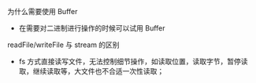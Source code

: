 为什么需要使用 Buffer

- 在需要对二进制进行操作的时候可以试用 Buffer

readFile/writeFile 与 stream 的区别

- fs 方式直接读写文件，无法控制细节操作，如读取位置，读取字节，暂停读取，继续读取等，大文件也不合适一次性读取；
